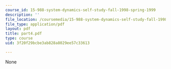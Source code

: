 ```yaml
---
course_id: 15-988-system-dynamics-self-study-fall-1998-spring-1999
description: ''
file_location: /coursemedia/15-988-system-dynamics-self-study-fall-1998-spring-1999/3f20f29bcbe3ab828a8029ee57c33613_part4.pdf
file_type: application/pdf
layout: pdf
title: part4.pdf
type: course
uid: 3f20f29bcbe3ab828a8029ee57c33613

---
```

None
